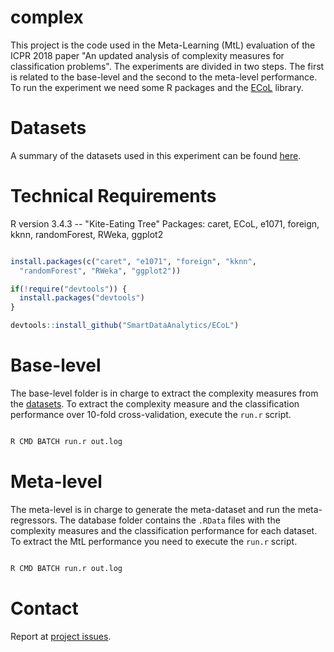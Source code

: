 complex
=======

This project is the code used in the Meta-Learning (MtL) evaluation of the ICPR 2018 paper "An updated analysis of complexity measures for classification problems". The experiments are divided in two steps. The first is related to the base-level and the second to the meta-level performance. To run the experiment we need some R packages and the [ECoL](https://github.com/SmartDataAnalytics/ECoL) library.

# Datasets

A summary of the datasets used in this experiment can be found [here](https://github.com/lpfgarcia/complex/blob/master/Datasets.md).

# Technical Requirements

R version 3.4.3 -- "Kite-Eating Tree"
Packages: caret, ECoL, e1071, foreign, kknn, randomForest, RWeka, ggplot2

```r

install.packages(c("caret", "e1071", "foreign", "kknn", 
  "randomForest", "RWeka", "ggplot2"))

if(!require("devtools")) {
  install.packages("devtools")
}

devtools::install_github("SmartDataAnalytics/ECoL")

```

# Base-level

The base-level folder is in charge to extract the complexity measures from the [datasets](https://github.com/lpfgarcia/complex/tree/master/source/base/datasets). To extract the complexity measure and the classification performance over 10-fold cross-validation, execute the `run.r` script.

```r

R CMD BATCH run.r out.log

```

# Meta-level

The meta-level is in charge to generate the meta-dataset and run the meta-regressors. The database folder contains the `.RData` files with the complexity measures and the classification performance for each dataset. To extract the MtL performance you need to execute the `run.r` script.

```r

R CMD BATCH run.r out.log

```

# Contact

Report at [project issues](https://github.com/lpfgarcia/complex/issues).

